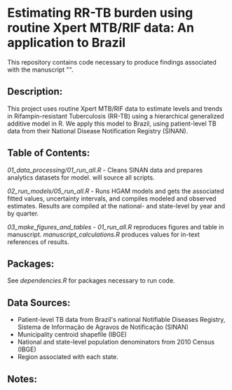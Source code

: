 # Estimating RR-TB burden using routine Xpert MTB/RIF data: An application to Brazil

This repository contains code necessary to produce findings associated with the manuscript "". 

## Description: 
This project uses routine Xpert MTB/RIF data to estimate levels and trends in Rifampin-resistant Tuberculosis (RR-TB) using a hierarchical generalized additive model in R. We apply this model to Brazil, using patient-level TB data from their National Disease Notification Registry (SINAN). 

## Table of Contents: 
*01_data_processing/01_run_all.R* - Cleans SINAN data and prepares analytics datasets for model.  will source all scripts. 

*02_run_models/05_run_all.R* - Runs HGAM models and gets the associated fitted values, uncertainty intervals, and compiles modeled and observed estimates. Results are compiled at the national- and state-level by year and by quarter. 

*03_make_figures_and_tables* - *01_run_all.R* reproduces figures and table in manuscript. *manuscript_calculations.R* produces values for in-text references of results. 


## Packages: 
See *dependencies.R* for packages necessary to run code. 

## Data Sources: 
- Patient-level TB data from Brazil's national Notifiable Diseases Registry, Sistema de Informação de Agravos de Notificação (SINAN)
- Municipality centroid shapefile (IBGE)
- National and state-level population denominators from 2010 Census (IBGE)
- Region associated with each state. 


## Notes: 